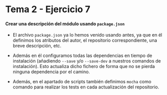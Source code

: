 # Tema 2 - Ejercicio 7

#### Crear una descripción del módulo usando `package.json`

- El archivo `package.json` ya lo hemos venido usando antes, ya que en él definimos los atributos del autor, el repositorio correspondiente, una breve descripción, etc.

- Además en él configuramos todas las dependencias en tiempo de instalación (añadiendo `--save` y/o `--save-dev` a nuestros comandos de instalación). Esto actualiza dicho fichero de forma que no se pierda ninguna dependencia por el camino.

- Además, en el apartado de scripts también definimos `mocha` como comando para realizar los tests en cada actualización del repositorio.
